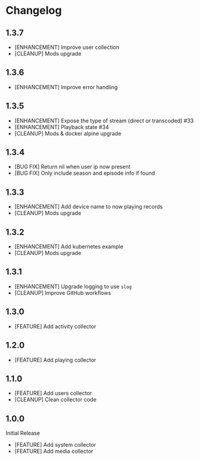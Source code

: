 # Changelog

## 1.3.7
* [ENHANCEMENT] Improve user collection
* [CLEANUP] Mods upgrade

## 1.3.6
* [ENHANCEMENT] Improve error handling

## 1.3.5
* [ENHANCEMENT] Expose the type of stream (direct or transcoded) #33
* [ENHANCEMENT] Playback state #34
* [CLEANUP] Mods & docker alpine upgrade

## 1.3.4
* [BUG FIX] Return nil when user ip now present
* [BUG FIX] Only include season and episode info if found

## 1.3.3

* [ENHANCEMENT] Add device name to now playing records
* [CLEANUP] Mods upgrade

## 1.3.2

* [ENHANCEMENT] Add kubernetes example
* [CLEANUP] Mods upgrade

## 1.3.1

* [ENHANCEMENT] Upgrade logging to use `slog`
* [CLEANUP] Improve GitHub workflows

## 1.3.0

* [FEATURE] Add activity collector

## 1.2.0

* [FEATURE] Add playing collector

## 1.1.0

* [FEATURE] Add users collector
* [CLEANUP] Clean collector code

## 1.0.0

Initial Release

* [FEATURE] Add system collector
* [FEATURE] Add media collector
